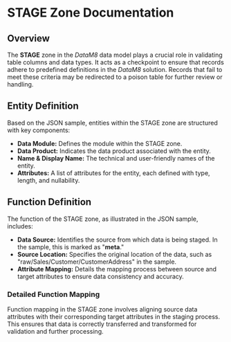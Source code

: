 # STAGE Zone Documentation

## Overview

The **STAGE** zone in the _DataM8_ data model plays a crucial role in validating table columns and data types. It acts as a checkpoint to ensure that records adhere to predefined definitions in the _DataM8_ solution. Records that fail to meet these criteria may be redirected to a poison table for further review or handling.

## Entity Definition

Based on the JSON sample, entities within the STAGE zone are structured with key components:

- **Data Module:** Defines the module within the STAGE zone.
- **Data Product:** Indicates the data product associated with the entity.
- **Name & Display Name:** The technical and user-friendly names of the entity.
- **Attributes:** A list of attributes for the entity, each defined with type, length, and nullability.

## Function Definition

The function of the STAGE zone, as illustrated in the JSON sample, includes:

- **Data Source:** Identifies the source from which data is being staged. In the sample, this is marked as "__meta__."
- **Source Location:** Specifies the original location of the data, such as "raw/Sales/Customer/CustomerAddress" in the sample.
- **Attribute Mapping:** Details the mapping process between source and target attributes to ensure data consistency and accuracy.

### Detailed Function Mapping

Function mapping in the STAGE zone involves aligning source data attributes with their corresponding target attributes in the staging process. This ensures that data is correctly transferred and transformed for validation and further processing.

